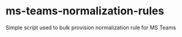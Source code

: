 # ms-teams-normalization-rules
Simple script used to bulk provision normalization rule for MS Teams
